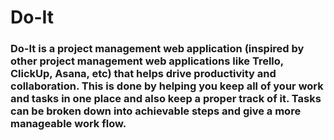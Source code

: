 # Do-It

### Do-It is a project management web application (inspired by other project management web applications like Trello, ClickUp, Asana, etc) that helps drive productivity and collaboration. This is done by helping you keep all of your work and tasks in one place and also keep a proper track of it. Tasks can be broken down into achievable steps and give a more manageable work flow.
